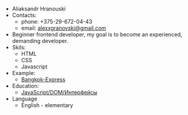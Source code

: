 - Aliaksandr Hranouski
- Contacts:
    - phone: +375-29-672-04-43
    - email: alexxgranovski@gmail.com
- Beginner frontend developer, my goal is to become an experienced, demanding developer.
- Skils:
    - HTML
    - CSS
    - Javascript
- Example:
    - [Bangkok-Express](https://codecoin-byte.github.io/Bangkok-Express/)
- Education:
    - [JavaScript/​DOM/​Интерфейсы](https://learn.javascript.ru/courses/jsbasic)
- Language
    - English - elementary 
